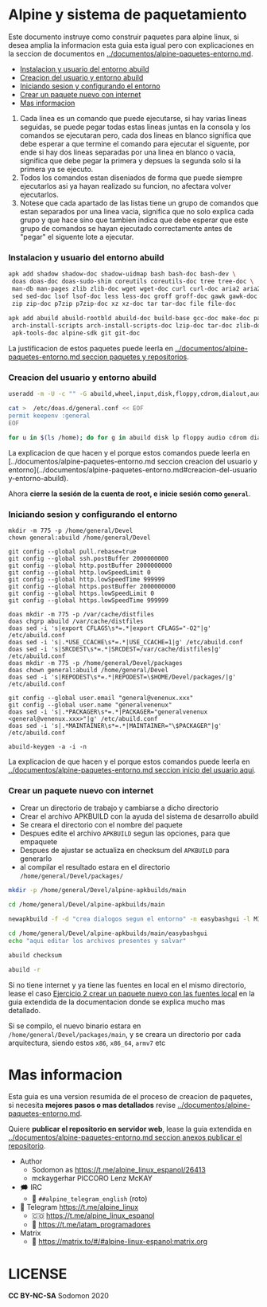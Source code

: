 # Alpine y sistema de paquetamiento

Este documento instruye como construir paquetes para alpine linux, 
si desea amplia la informacion esta guia esta igual pero con explicaciones 
en la seccion de documentos en [../documentos/alpine-paquetes-entorno.md](../documentos/alpine-paquetes-entorno.md).

- [Instalacion y usuario del entorno abuild](#instalacion-y-usuario-del-entorno-abuild)
- [Creacion del usuario y entorno abuild](#creacion-del-usuario-y-entorno-abuild)
- [Iniciando sesion y configurando el entorno](#iniciando-sesion-y-configurando-el-entorno)
- [Crear un paquete nuevo con internet](#crear-un-paquete-nuevo-con-internet)
- [Mas informacion](#mas-informacion)

1. Cada linea es un comando que puede ejecutarse, si hay varias lineas seguidas, 
se puede pegar todas estas lineas juntas en la consola y los comandos se ejecutaran
pero, cada dos lineas en blanco significa que debe esperar a que termine el 
comando para ejecutar el siguente, por ende si hay dos lineas separadas por una 
linea en blanco o vacia, significa que debe pegar la primera y depsues la segunda 
solo si la primera ya se ejecuto.
2. Todos los comandos estan diseniados de forma que puede siempre ejecutarlos asi 
ya hayan realizado su funcion, no afectara volver ejecutarlos.
3. Notese que cada apartado de las listas tiene un grupo de comandos que 
estan separados por una linea vacia, significa que no solo explica cada grupo 
y que hace sino que tambien indica que debe esperar que este grupo de comandos 
se hayan ejecutado correctamente antes de "pegar" el siguente lote a ejecutar.


### Instalacion y usuario del entorno abuild

```bash
apk add shadow shadow-doc shadow-uidmap bash bash-doc bash-dev \
 doas doas-doc doas-sudo-shim coreutils coreutils-doc tree tree-doc \
 man-db man-pages zlib zlib-doc wget wget-doc curl curl-doc aria2 aria2-doc \
 sed sed-doc lsof lsof-doc less less-doc groff groff-doc gawk gawk-doc \
 zip zip-doc p7zip p7zip-doc xz xz-doc tar tar-doc file file-doc
 
apk add abuild abuild-rootbld abuild-doc build-base gcc-doc make-doc patch-doc \
 arch-install-scripts arch-install-scripts-doc lzip-doc tar-doc zlib-doc \
 apk-tools-doc alpine-sdk git git-doc
```

La justificacion de estos paquetes puede leerla en 
[../documentos/alpine-paquetes-entorno.md seccion paquetes y repositorios](../documentos/alpine-paquetes-entorno.md#2---practica---hacer-paquetes-y-repositorios).

### Creacion del usuario y entorno abuild

```bash
useradd -m -U -c "" -G abuild,wheel,input,disk,floppy,cdrom,dialout,audio,video,lp,netdev,games,users,ping general

cat >  /etc/doas.d/general.conf << EOF
permit keepenv :general
EOF

for u in $(ls /home); do for g in abuild disk lp floppy audio cdrom dialout video lp netdev games users ping; do addgroup $u $g; done;done
```

La explicacion de que hacen y el porque estos comandos puede leerla en 
[../documentos/alpine-paquetes-entorno.md seccion creacion del usuario y entorno](../documentos/alpine-paquetes-entorno.md#creacion-del-usuario y-entorno-abuild).

Ahora **cierre la sesión de la cuenta de root, e inicie sesión como `general`**. 

### Iniciando sesion y configurando el entorno

```
mkdir -m 775 -p /home/general/Devel
chown general:abuild /home/general/Devel

git config --global pull.rebase=true
git config --global ssh.postBuffer 2000000000
git config --global http.postBuffer 2000000000
git config --global http.lowSpeedLimit 0
git config --global http.lowSpeedTime 999999
git config --global https.postBuffer 2000000000
git config --global https.lowSpeedLimit 0
git config --global https.lowSpeedTime 999999

doas mkdir -m 775 -p /var/cache/distfiles
doas chgrp abuild /var/cache/distfiles
doas sed -i 's|export CFLAGS\s*=.*|export CFLAGS="-O2"|g' /etc/abuild.conf
doas sed -i 's|.*USE_CCACHE\s*=.*|USE_CCACHE=1|g' /etc/abuild.conf
doas sed -i 's|SRCDEST\s*=.*|SRCDEST=/var/cache/distfiles|g' /etc/abuild.conf
doas mkdir -m 775 -p /home/general/Devel/packages
doas chown general:abuild /home/general/Devel
doas sed -i 's|REPODEST\s*=.*|REPODEST=\$HOME/Devel/packages/|g' /etc/abuild.conf

git config --global user.email "general@venenux.xxx"
git config --global user.name "generalvenenux"
doas sed -i 's|.*PACKAGER\s*=.*|PACKAGER="generalvenenux <general@venenux.xxx>"|g' /etc/abuild.conf
doas sed -i 's|.*MAINTAINER\s*=.*|MAINTAINER="\$PACKAGER"|g' /etc/abuild.conf

abuild-keygen -a -i -n
```

La explicacion de que hacen y el porque estos comandos puede leerla en 
[../documentos/alpine-paquetes-entorno.md seccion inicio del usuario aqui](../documentos/alpine-paquetes-entorno.md#iniciando-sesion-y-configurando-el-entorno).

### Crear un paquete nuevo con internet

* Crear un directorio de trabajo y cambiarse a dicho directorio
* Crear el archivo APKBUILD con la ayuda del sistema de desarrollo abuild
* Se creara el directorio con el nombre del paquete
* Despues edite el archivo `APKBUILD` segun las opciones, para que empaquete
* Despues de ajustar se actualiza en checksum del `APKBUILD` para generarlo
* al compilar el resultado estara en el directorio `/home/general/Devel/packages/`

```bash
mkdir -p /home/general/Devel/alpine-apkbuilds/main

cd /home/general/Devel/alpine-apkbuilds/main

newapkbuild -f -d "crea dialogos segun el entorno" -n easybashgui -l MIT -a https://github.com/BashGui/easybashgui/archive/refs/tags/13.0.0.tar.gz

cd /home/general/Devel/alpine-apkbuilds/main/easybashgui
echo "aqui editar los archivos presentes y salvar"

abuild checksum

abuild -r
```

Si no tiene internet y ya tiene las fuentes en local en el mismo directorio, 
lease el caso [Ejercicio 2 crear un paquete nuevo con las fuentes local](../documentos/alpine-paquetes-entorno.md#ejercicio-2-crear-un-paquete-nuevo-con-las-fuentes-local) 
en la guia extendida de la documentacion donde se explica mucho mas detallado.

Si se compilo, el nuevo binario estara en `/home/general/Devel/packages/main`, 
y se creara un directorio por cada arquitectura, siendo estos `x86`, `x86_64`, 
`armv7` etc

# Mas informacion

Esta guia es una version resumida de el proceso de creacion de paquetes, si 
necesita **mejores pasos o mas detallados** revise [../documentos/alpine-paquetes-entorno.md](../documentos/alpine-paquetes-entorno.md).

Quiere **publicar el repositorio en servidor web**, lease la guia extendida en 
[../documentos/alpine-paquetes-entorno.md seccion anexos publicar el repositorio](../documentos/alpine-paquetes-entorno.md#generacion-automatica-de-mi-repositorio).

- Author
  - Sodomon as https://t.me/alpine_linux_espanol/26413
  - mckaygerhar PICCORO Lenz McKAY
- 🗯 IRC
  - 💬 `##alpine_telegram_english` (roto)
- 📱 Telegram https://t.me/alpine_linux
  - 🇨🇴 https://t.me/alpine_linux_espanol
  - 📡 https://t.me/latam_programadores
- Matrix
  - 👥 https://matrix.to/#/#alpine-linux-espanol:matrix.org

# LICENSE

**CC BY-NC-SA** Sodomon 2020
